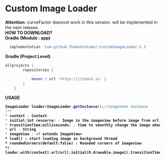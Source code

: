 # Custom Image Loader
**Attention**: curveFactor doesnot work in this version. will be implemented in the next release.<br>
<strong>HOW TO DOWNLOAD?</strong><br>
<strong>Gradle (Module : app)</strong><br>
```groovy
  implementation 'com.github.TheAndroCoder:CustomImageLoader:1.1'
```
<strong>Gradle (Project Level)</strong><br>
```groovy
allprojects {
		repositories {
			...
			maven { url 'https://jitpack.io' }
		}
	}
```
<strong>USAGE<strong><br>
```java
ImageLoader loader=ImageLoader.getInstance();//Singleton Instance
/**
* context : Context.
* initial(int resource) : Image in the imageview before image from url gets loaded.
* transitionTime(milliseconds) : time to smoothly change the image when loaded.
* url : String
* imageView : <? extends ImageView>
* load() : start loading image in background thread
* roundedCorners(default:false) : Rounded corners of imageview
*/
loader.with(context).url(url).initial(R.drawable.image1).transitionTime(300).roundedCorners(true).into(imageView).load();
```
